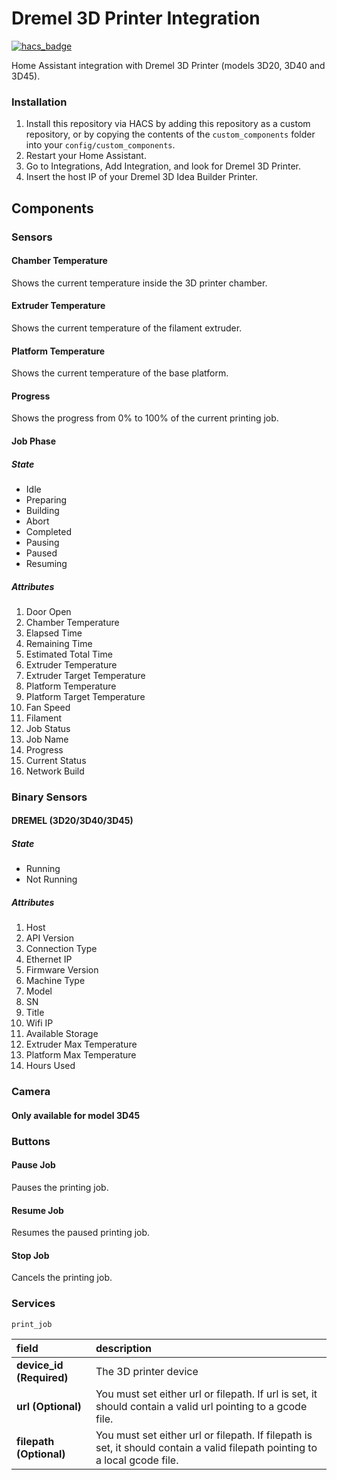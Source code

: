 # Dremel 3D Printer Integration
[![hacs_badge](https://img.shields.io/badge/HACS-Default-41BDF5.svg)](https://github.com/hacs/integration)

Home Assistant integration with Dremel 3D Printer (models 3D20, 3D40 and 3D45).

### Installation
1. Install this repository via HACS by adding this repository as a custom repository, or by copying the contents of the `custom_components` folder into your `config/custom_components`.
2. Restart your Home Assistant.
3. Go to Integrations, Add Integration, and look for Dremel 3D Printer.
4. Insert the host IP of your Dremel 3D Idea Builder Printer.

## Components

### Sensors

#### Chamber Temperature
Shows the current temperature inside the 3D printer chamber.

#### Extruder Temperature
Shows the current temperature of the filament extruder.

#### Platform Temperature
Shows the current temperature of the base platform.

#### Progress
Shows the progress from 0% to 100% of the current printing job.

#### Job Phase
##### State
* Idle
* Preparing
* Building
* Abort
* Completed
* Pausing
* Paused
* Resuming

##### Attributes
1. Door Open
2. Chamber Temperature
3. Elapsed Time
4. Remaining Time
5. Estimated Total Time
6. Extruder Temperature
7. Extruder Target Temperature
8. Platform Temperature
9. Platform Target Temperature
10. Fan Speed
11. Filament
12. Job Status
13. Job Name
14. Progress
15. Current Status
16. Network Build

### Binary Sensors

#### DREMEL (3D20/3D40/3D45)
##### State
* Running
* Not Running

##### Attributes
1. Host
2. API Version
3. Connection Type
4. Ethernet IP
5. Firmware Version
6. Machine Type
7. Model
8. SN
9. Title
10. Wifi IP
11. Available Storage
12. Extruder Max Temperature
13. Platform Max Temperature
14. Hours Used

### Camera

#### Only available for model 3D45

### Buttons

#### Pause Job
Pauses the printing job.

#### Resume Job
Resumes the paused printing job.

#### Stop Job
Cancels the printing job.

### Services
`print_job`

field | description
:--- | :---
**device_id (Required)** | The 3D printer device
**url (Optional)** | You must set either url or filepath. If url is set, it should contain a valid url pointing to a gcode file.
**filepath (Optional)** | You must set either url or filepath. If filepath is set, it should contain a valid filepath pointing to a local gcode file.

